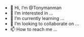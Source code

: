 - 👋 Hi, I’m @Tonymanman
- 👀 I’m interested in ...
- 🌱 I’m currently learning ...
- 💞️ I’m looking to collaborate on ...
- 📫 How to reach me ...

<!---
Tonymanman/Tonymanman is a ✨ special ✨ repository because its `README.md` (this file) appears on your GitHub profile.
You can click the Preview link to take a look at your changes.
--->
